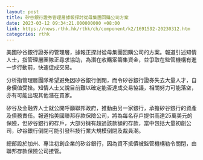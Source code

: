 ```yaml
---
layout: post
title: 矽谷銀行證券管理層據報探討從母集團回購公司方案
date: 2023-03-12 09:34:21.000000000 +08:00
link: https://news.rthk.hk/rthk/ch/component/k2/1691592-20230312.htm
categories: rthk
---
```


美國矽谷銀行證券的管理層，據報正探討從母集團回購公司的方案。報道引述知情人士，指管理層團隊正尋求協助，為潛在收購案籌集資金，並爭取在監管機構有進一步行動前，快速促成交易。

分析指管理層團隊希望避免因矽谷銀行倒閉，而令矽谷銀行證券失去大量人才，自身價值受挫。知情人士又說目前難以確定能否達成交易協議，相關努力可能落空，亦有可能出現其他潛在買家。

矽谷及金融界人士就公開呼籲聯邦政府，推動由另一家銀行，承擔矽谷銀行的資產及債務責任。報道指美國聯邦存款保險公司，將為每名存戶提供高達25萬美元的保險，但矽谷銀行的存戶，大部分擁有超過該款額的存款，當中包括大量初創公司，矽谷銀行倒閉可能引發科技行業大規模倒閉及裁員潮。

總部設於加州、專注初創企業的矽谷銀行，因為資不抵債被監管機構勒令關閉，由聯邦存款保險公司接管。
